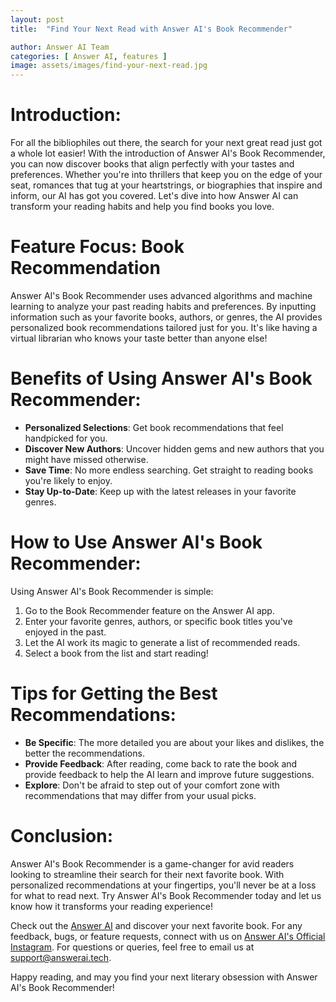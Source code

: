 ```yaml
---
layout: post
title:  "Find Your Next Read with Answer AI's Book Recommender"

author: Answer AI Team
categories: [ Answer AI, features ]
image: assets/images/find-your-next-read.jpg
---
```


# Introduction:

For all the bibliophiles out there, the search for your next great read just got a whole lot easier! With the introduction of Answer AI's Book Recommender, you can now discover books that align perfectly with your tastes and preferences. Whether you're into thrillers that keep you on the edge of your seat, romances that tug at your heartstrings, or biographies that inspire and inform, our AI has got you covered. Let's dive into how Answer AI can transform your reading habits and help you find books you love.

# Feature Focus: Book Recommendation

Answer AI's Book Recommender uses advanced algorithms and machine learning to analyze your past reading habits and preferences. By inputting information such as your favorite books, authors, or genres, the AI provides personalized book recommendations tailored just for you. It's like having a virtual librarian who knows your taste better than anyone else!

# Benefits of Using Answer AI's Book Recommender:

- **Personalized Selections**: Get book recommendations that feel handpicked for you.
- **Discover New Authors**: Uncover hidden gems and new authors that you might have missed otherwise.
- **Save Time**: No more endless searching. Get straight to reading books you're likely to enjoy.
- **Stay Up-to-Date**: Keep up with the latest releases in your favorite genres.

# How to Use Answer AI's Book Recommender:

Using Answer AI's Book Recommender is simple:

1. Go to the Book Recommender feature on the Answer AI app.
2. Enter your favorite genres, authors, or specific book titles you've enjoyed in the past.
3. Let the AI work its magic to generate a list of recommended reads.
4. Select a book from the list and start reading!

# Tips for Getting the Best Recommendations:

- **Be Specific**: The more detailed you are about your likes and dislikes, the better the recommendations.
- **Provide Feedback**: After reading, come back to rate the book and provide feedback to help the AI learn and improve future suggestions.
- **Explore**: Don't be afraid to step out of your comfort zone with recommendations that may differ from your usual picks.

# Conclusion:

Answer AI's Book Recommender is a game-changer for avid readers looking to streamline their search for their next favorite book. With personalized recommendations at your fingertips, you'll never be at a loss for what to read next. Try Answer AI's Book Recommender today and let us know how it transforms your reading experience!

Check out the [Answer AI][answerai-website] and discover your next favorite book. For any feedback, bugs, or feature requests, connect with us on [Answer AI's Official Instagram][answerai-insta]. For questions or queries, feel free to email us at [support@answerai.tech][answerai-support].

[answerai-website]: https://answerai.tech
[answerai-insta]:  https://instagram.com/answerai.tech 
[answerai-support]: support@answerai.tech

Happy reading, and may you find your next literary obsession with Answer AI's Book Recommender!